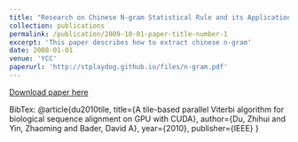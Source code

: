 ```yaml
---
title: "Research on Chinese N-gram Statistical Rule and its Application"
collection: publications
permalink: /publication/2009-10-01-paper-title-number-1
excerpt: 'This paper describes how to extract chinese n-gram'
date: 2008-01-01
venue: 'YCC'
paperurl: 'http://stplaydog.github.io/files/n-gram.pdf'
---
```


[Download paper here](http://stplaydog.github.io/files/n-gram.pdf)

BibTex: @article{du2010tile,
  title={A tile-based parallel Viterbi algorithm for biological sequence alignment on GPU with CUDA},
    author={Du, Zhihui and Yin, Zhaoming and Bader, David A},
      year={2010},
        publisher={IEEE}
}
